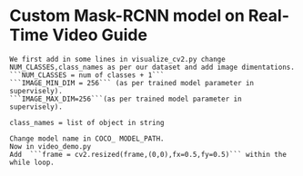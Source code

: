 # Custom Mask-RCNN model on Real-Time Video Guide

	We first add in some lines in visualize_cv2.py change NUM_CLASSES,class_names as per our dataset and add image dimentations. 
	```NUM_CLASSES = num of classes + 1```
	```IMAGE_MIN_DIM = 256``` (as per trained model parameter in supervisely).
	```IMAGE_MAX_DIM=256```(as per trained model parameter in supervisely).
	
	class_names = list of object in string
	
	Change model name in COCO_ MODEL_PATH.
	Now in video_demo.py
	Add  ```frame = cv2.resized(frame,(0,0),fx=0.5,fy=0.5)``` within the while loop.
